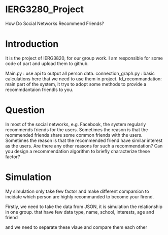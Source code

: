 # IERG3280_Project
How Do Social Networks Recommend Friends?

# Introduction
It is the project of IERG3820, for our group work.
I am responsible for some code of part and upload them to github.

Main.py :             use api to output all person data.
connection_graph.py : basic calculations here that we need to use them in project.
fd_recommandation:    main part of the system,
                      it trys to adopt some methods to provide a recommdantaion friendls to you.

# Question
In most of the social networks, 
e.g. Facebook, the system regularly recommends friends for the users. 
Sometimes the reason is that the reommended friends share some common friends with the users. 
Sometimes the reason is that the recommended friend have similar interest as the users. 
Are there any other reasons for such a recommendation? 
Can you design a recommendation algorithm to briefly characterize these factor?

# Simulation 
My simulation only take few factor and make different comparsion to incidate 
which person are highly recommanded to become your firend.

Firstly, we need to take the data from JSON, it is simulation the relationship in one group.
that have few data type, name, school, interests, age and friend

and we need to separate these vlaue and compare them each other

